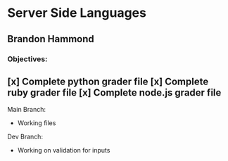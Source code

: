 # Server Side Languages
## Brandon Hammond

### Objectives:
[x] Complete python grader file
[x] Complete ruby grader file
[x] Complete node.js grader file
---
Main Branch:
- Working files

Dev Branch:
- Working on validation for inputs